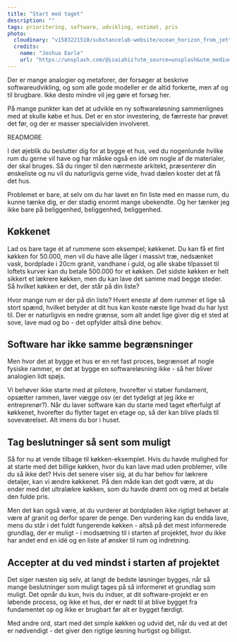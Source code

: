 ```yaml
---
title: "Start med taget"
description: ""
tags: prioritering, software, udvikling, estimat, pris
photo:
  cloudinary: "v1583221510/substancelab-website/ocean_horizon_from_jetty"
  credits:
    name: "Joshua Earle"
    url: "https://unsplash.com/@isaiahiz?utm_source=unsplash&utm_medium=referral&utm_content=creditCopyText"
---
```


Der er mange analogier og metaforer, der forsøger at beskrive softwareudvikling, og som alle gode modeller er de altid forkerte, men af og til brugbare. Ikke desto mindre vil jeg gøre et forsøg her.

På mange punkter kan det at udvikle en ny softwareløsning sammenlignes med at skulle købe et hus. Det er en stor investering, de færreste har prøvet det før, og der er masser specialviden involveret.

READMORE

I det øjeblik du beslutter dig for at bygge et hus, ved du nogenlunde hvilke rum du gerne vil have og har måske også en idé om nogle af de materialer, der skal bruges. Så du ringer til den nærmeste arkitekt, præsenterer din ønskeliste og nu vil du naturligvis gerne vide, hvad dælen koster det at få det hus.

Problemet er bare, at selv om du har lavet en fin liste med en masse rum, du kunne tænke dig, er der stadig enormt mange ubekendte. Og her tænker jeg ikke bare på beliggenhed, beliggenhed, beliggenhed.

## Køkkenet

Lad os bare tage ét af rummene som eksempel; køkkenet. Du kan få et fint køkken for 50.000, men vil du have alle låger i massivt træ, nedsænket vask, bordplade i 20cm granit, vandhane i guld, og alle skabe tilpasset til loftets kurver kan du betale 500.000 for et køkken. Det sidste køkken er helt sikkert et lækrere køkken, men du kan lave det samme mad begge steder. Så hvilket køkken er det, der står på din liste?

Hvor mange rum er der på din liste? Hvert eneste af dem rummer et lige så stort spænd, hvilket betyder at dit hus kan koste næste lige hvad du har lyst til. Der er naturligvis en nedre grænse, som alt andet lige giver dig et sted at sove, lave mad og bo - det opfylder altså dine behov.

## Software har ikke samme begrænsninger

Men hvor det at bygge et hus er en ret fast proces, begrænset af nogle fysiske rammer, er det at bygge en softwareløsning ikke - så her bliver analogien lidt spøjs.

Vi behøver ikke starte med at pilotere, hvorefter vi støber fundament, opsætter rammen, laver vægge osv (er det tydeligt at jeg ikke er entreprenør?). Når du laver software kan du starte med taget efterfulgt af køkkenet, hvorefter du flytter taget en etage op, så der kan blive plads til soveværelset. Alt imens du bor i huset.

## Tag beslutninger så sent som muligt

Så for nu at vende tilbage til køkken-eksemplet. Hvis du havde mulighed for at starte med det billige køkken, hvor du kan lave mad uden problemer, ville du så ikke det? Hvis det senere viser sig, at du har behov for lækrere detaljer, kan vi ændre køkkenet. På den måde kan det godt være, at du ender med det ultralækre køkken, som du havde drømt om og med at betale den fulde pris.

Men det kan også være, at du vurderer at bordpladen ikke rigtigt behøver at være af granit og derfor sparer de penge. Den vurdering kan du endda lave, mens du står i det fuldt fungerende køkken - altså på det mest informerede grundlag, der er muligt - i modsætning til i starten af projektet, hvor du ikke har andet end en idé og en liste af ønsker til rum og indretning.

## Accepter at du ved mindst i starten af projektet

Det siger næsten sig selv, at langt de bedste løsninger bygges, når så mange beslutninger som muligt tages på så informeret et grundlag som muligt. Det opnår du kun, hvis du indser, at dit software-projekt er en løbende process, og ikke et hus, der er nødt til at blive bygget fra fundamentet op og ikke er brugbart før alt er bygget færdigt.

Med andre ord, start med det simple køkken og udvid det, når du ved at det er nødvendigt - det giver den rigtige løsning hurtigst og billigst.
